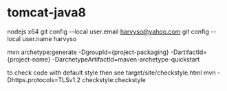 # tomcat-java8
nodejs x64
git config --local user.email harvyso@yahoo.com
git config --local user.name harvyso

mvn archetype:generate -DgroupId={project-packaging} 
   -DartifactId={project-name} 
   -DarchetypeArtifactId=maven-archetype-quickstart
   
   
to check code with default style then see target/site/checkstyle.html
mvn -Dhttps.protocols=TLSv1.2 checkstyle:checkstyle
